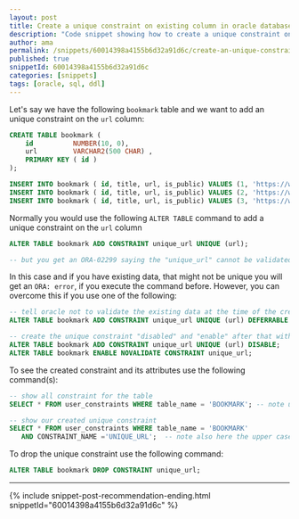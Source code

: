 ```yaml
---
layout: post
title: Create a unique constraint on existing column in oracle database
description: "Code snippet showing how to create a unique constraint on existing column in oracle database"
author: ama
permalink: /snippets/60014398a4155b6d32a91d6c/create-an-unique-constraint-on-existing-column-in-oracle-database
published: true
snippetId: 60014398a4155b6d32a91d6c
categories: [snippets]
tags: [oracle, sql, ddl]
---
```


Let's say we have the following `bookmark` table and we want to add an unique constraint on the `url` column:

```sql
CREATE TABLE bookmark (
    id          NUMBER(10, 0),
    url         VARCHAR2(500 CHAR) ,
    PRIMARY KEY ( id )
);

INSERT INTO bookmark ( id, title, url, is_public) VALUES (1, 'https://www.codever.dev');
INSERT INTO bookmark ( id, title, url, is_public) VALUES (2, 'https://www.codepedia.org');
INSERT INTO bookmark ( id, title, url, is_public) VALUES (3, 'https://www.codever.dev');
```

Normally you would use the following `ALTER TABLE` command to add a unique constraint on the `url` column

```sql
ALTER TABLE bookmark ADD CONSTRAINT unique_url UNIQUE (url);

-- but you get an ORA-02299 saying the "unique_url" cannot be validated, because the table has duplicate key values
```

In this case and if you have existing data, that might not be unique you will get an `ORA: error`, if you execute the command before.
 However, you can overcome this if you use one of the following:

```sql
-- tell oracle not to validate the existing data at the time of the creation of the uniqueconstraint
ALTER TABLE bookmark ADD CONSTRAINT unique_url UNIQUE (url) DEFERRABLE NOVALIDATE;

-- create the unique constraint "disabled" and "enable" after that with the "NOVALIDATE" option
ALTER TABLE bookmark ADD CONSTRAINT unique_url UNIQUE (url) DISABLE;
ALTER TABLE bookmark ENABLE NOVALIDATE CONSTRAINT unique_url;

```

To see the created constraint and its attributes use the following command(s):

```sql
-- show all constraint for the table
SELECT * FROM user_constraints WHERE table_name = 'BOOKMARK'; -- note upper case

-- show our created unique constraint
SELECT * FROM user_constraints WHERE table_name = 'BOOKMARK'
   AND CONSTRAINT_NAME ='UNIQUE_URL';  -- note also here the upper case

```

To drop the unique constraint use the following command:

```sql
ALTER TABLE bookmark DROP CONSTRAINT unique_url;
```

<hr/>


 {% include snippet-post-recommendation-ending.html snippetId="60014398a4155b6d32a91d6c" %}
